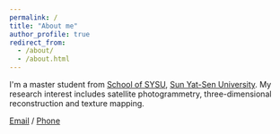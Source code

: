 ```yaml
---
permalink: /
title: "About me"
author_profile: true
redirect_from: 
  - /about/
  - /about.html
---
```



I'm a master student from [School of SYSU](https://sges.sysu.edu.cn/), [Sun Yat-Sen University](https://www.sysu.edu.cn/). My research interest includes satellite photogrammetry, three-dimensional reconstruction and texture mapping.

[Email](lishq67@mail2.sysu.edu.cn) / [Phone](18320820358)
